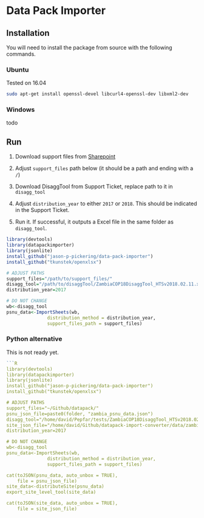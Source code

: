# Data Pack Importer

## Installation

You will need to install the package from source with the following commands.

### Ubuntu

Tested on 16.04

```bash
sudo apt-get install openssl-devel libcurl4-openssl-dev libxml2-dev
```

### Windows

todo


## Run

1. Download support files from [Sharepoint](https://www.pepfar.net/Project-Pages/collab-38/Shared%20Documents/Forms/AllItems.aspx?RootFolder=%2FProject-Pages%2Fcollab-38%2FShared%20Documents%2FCOP18%20Target%20Setting%20Process%20Improvement%2FImport%20Team&FolderCTID=0x012000C4AC9B35DC4AB84FAEEF47AE703A28CE00C799CA85D140EF45960B9C47CE99E19F&View=%7BA8BAC8D0-846B-4EFE-8763-758855081F5D%7D&InitialTabId=Ribbon%2EDocument&VisibilityContext=WSSTabPersistence#InplviewHasha8bac8d0-846b-4efe-8763-758855081f5d=RootFolder%3D%252FProject%252DPages%252Fcollab%252D38%252FShared%2520Documents%252FCOP18%2520Target%2520Setting%2520Process%2520Improvement%252FImport%2520Team)

2. Adjust `support_files` path below (it should be a path and ending with a `/`)

3. Download DisaggTool from Support Ticket, replace path to it in `disagg_tool`

4. Adjust `distribution_year` to either `2017` or `2018`. This should be indicated in the Support Ticket.

5. Run it. If successful, it outputs a Excel file in the same folder as `disagg_tool`.


```R
library(devtools)
library(datapackimporter)
library(jsonlite)
install_github("jason-p-pickering/data-pack-importer")
install_github("tkunstek/openxlsx")

# ADJUST PATHS
support_files="/path/to/support_files/"
disagg_tool="/path/to/disaggTool/ZambiaCOP18DisaggTool_HTSv2018.02.11.xlsx"
distribution_year=2017

# DO NOT CHANGE
wb<-disagg_tool
psnu_data<-ImportSheets(wb,
               distribution_method = distribution_year,
               support_files_path = support_files)
```

### Python alternative

This is not ready yet.

```R
```R
library(devtools)
library(datapackimporter)
library(jsonlite)
install_github("jason-p-pickering/data-pack-importer")
install_github("tkunstek/openxlsx")

# ADJUST PATHS
support_files="~/Github/datapack/"
psnu_json_file=paste0(folder, "zambia_psnu_data.json")
disagg_tool="/home/david/Pepfar/tests/ZambiaCOP18DisaggTool_HTSv2018.02.11.xlsx"
site_json_file="/home/david/Github/datapack-import-converter/data/zambia_site_data.json"
distribution_year=2017

# DO NOT CHANGE
wb<-disagg_tool
psnu_data<-ImportSheets(wb,
               distribution_method = distribution_year,
               support_files_path = support_files)

cat(toJSON(psnu_data, auto_unbox = TRUE), 
    file = psnu_json_file)
site_data<-distributeSite(psnu_data)
export_site_level_tool(site_data)

cat(toJSON(site_data, auto_unbox = TRUE), 
    file = site_json_file)
```
```